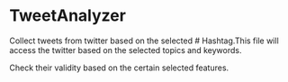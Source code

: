 # TweetAnalyzer
Collect tweets from twitter based on the selected # Hashtag.This file will access the twitter based on the selected topics and keywords.

Check their validity based on the certain selected features.
